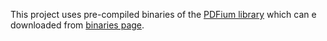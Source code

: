 
This project uses pre-compiled binaries of the [PDFium library](https://pdfium.googlesource.com/pdfium/)
which can e downloaded from [binaries page](https://github.com/bblanchon/pdfium-binaries/releases).
